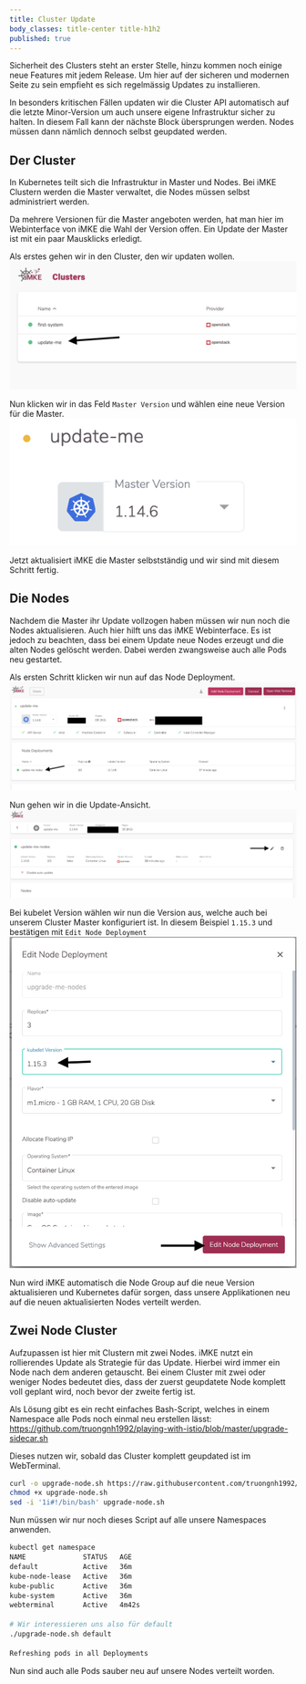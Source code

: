 ```yaml
---
title: Cluster Update
body_classes: title-center title-h1h2
published: true
---
```


Sicherheit des Clusters steht an erster Stelle, hinzu
kommen noch einige neue Features mit jedem Release. Um
hier auf der sicheren und modernen Seite zu sein empfieht
es sich regelmässig Updates zu installieren.

In besonders kritischen Fällen updaten wir die Cluster API
automatisch auf die letzte Minor-Version um auch unsere eigene
Infrastruktur sicher zu halten. In diesem Fall kann der nächste
Block übersprungen werden. Nodes müssen dann nämlich dennoch
selbst geupdated werden.

## Der Cluster

In Kubernetes teilt sich die Infrastruktur in Master und Nodes.
Bei iMKE Clustern werden die Master verwaltet, die Nodes müssen
selbst administriert werden.

Da mehrere Versionen für die Master angeboten werden, hat man
hier im Webinterface von iMKE die Wahl der Version offen. Ein
Update der Master ist mit ein paar Mausklicks erledigt.

Als erstes gehen wir in den Cluster, den wir updaten wollen.
![Step 1](update_1.png)

Nun klicken wir in das Feld `Master Version` und wählen eine
neue Version für die Master.
![Step 2](update_2.png)

Jetzt aktualisiert iMKE die Master selbstständig und wir sind mit
diesem Schritt fertig.

## Die Nodes

Nachdem die Master ihr Update vollzogen haben müssen wir nun noch
die Nodes aktualisieren. Auch hier hilft uns das iMKE Webinterface.
Es ist jedoch zu beachten, dass bei einem Update neue Nodes erzeugt
und die alten Nodes gelöscht werden. Dabei werden zwangsweise auch
alle Pods neu gestartet.

Als ersten Schritt klicken wir nun auf das Node Deployment.
![Step 3](update_3.png)

Nun gehen wir in die Update-Ansicht.
![Step 4](update_4.png)

Bei kubelet Version wählen wir nun die Version aus, welche auch bei
unserem Cluster Master konfiguriert ist. In diesem Beispiel
`1.15.3` und bestätigen mit `Edit Node Deployment`
![Step 5](update_5.png)

Nun wird iMKE automatisch die Node Group auf die neue Version
aktualisieren und Kubernetes dafür sorgen, dass unsere Applikationen
neu auf die neuen aktualisierten Nodes verteilt werden.

## Zwei Node Cluster

Aufzupassen ist hier mit Clustern mit zwei Nodes. iMKE nutzt ein
rollierendes Update als Strategie für das Update. Hierbei wird immer
ein Node nach dem anderen getauscht. Bei einem Cluster mit zwei oder
weniger Nodes bedeutet dies, dass der zuerst geupdatete Node komplett
voll geplant wird, noch bevor der zweite fertig ist.

Als Lösung gibt es ein recht einfaches Bash-Script, welches in einem
Namespace alle Pods noch einmal neu erstellen lässt: 
https://github.com/truongnh1992/playing-with-istio/blob/master/upgrade-sidecar.sh

Dieses nutzen wir, sobald das Cluster komplett geupdated ist im
WebTerminal.

```bash
curl -o upgrade-node.sh https://raw.githubusercontent.com/truongnh1992/playing-with-istio/master/upgrade-sidecar.sh
chmod +x upgrade-node.sh
sed -i '1i#!/bin/bash' upgrade-node.sh
```

Nun müssen wir nur noch dieses Script auf alle unsere Namespaces anwenden.

```bash
kubectl get namespace
NAME              STATUS   AGE
default           Active   36m
kube-node-lease   Active   36m
kube-public       Active   36m
kube-system       Active   36m
webterminal       Active   4m42s

# Wir interessieren uns also für default
./upgrade-node.sh default

Refreshing pods in all Deployments
```

Nun sind auch alle Pods sauber neu auf unsere Nodes verteilt worden.
